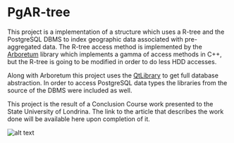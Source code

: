 PgAR-tree
=========

This project is a implementation of a structure which uses a R-tree and the PostgreSQL DBMS to index geographic data associated with pre-aggregated data. The R-tree access method is implemented by the [Arboretum](http://www.gbdi.icmc.usp.br/old/arboretum/) library which implements a gamma of access methods in C++, but the R-tree is going to be modified in order to do less HDD accesses.

Along with Arboretum this project uses the [QtLibrary](http://qt-project.org/doc/qt-5.1/qtdoc/reference-overview.html) to get full database abstraction.
In order to access PostgreSQL data types the libraries from the source of the DBMS were included as well.

This project is the result of a Conclusion Course work presented to the State University of Londrina. The link to the article that describes the work done will be available here upon completion of it.

![alt text](http://www.uel.br/cce/dc/site2/wp-content/uploads/header_dc_uel3.jpg "State University of Londrina & Computer Departament")

